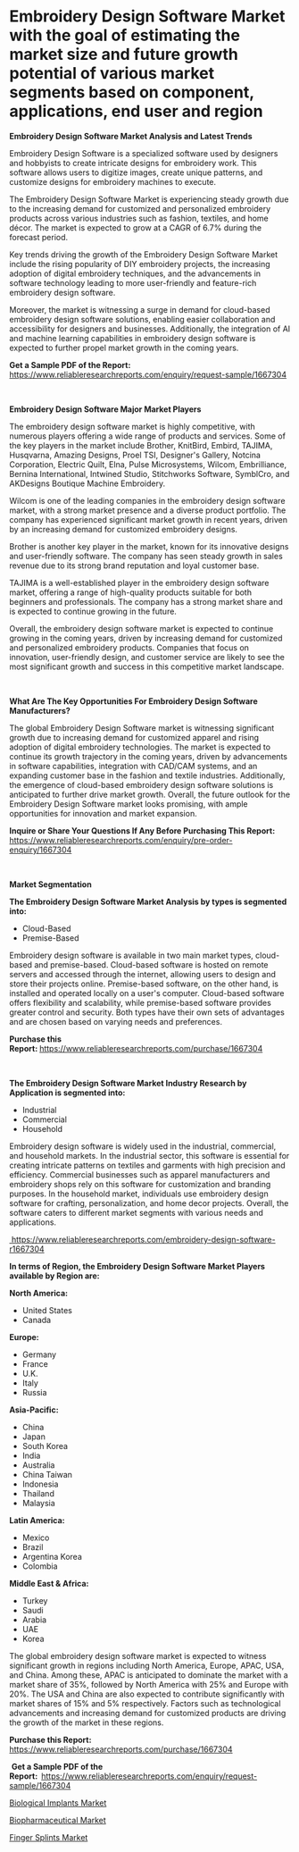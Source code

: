 <p><h1>Embroidery Design Software Market with the goal of estimating the market size and future growth potential of various market segments based on component, applications, end user and region</h1></p><p><strong>Embroidery Design Software Market Analysis and Latest Trends</strong></p>
<p><p>Embroidery Design Software is a specialized software used by designers and hobbyists to create intricate designs for embroidery work. This software allows users to digitize images, create unique patterns, and customize designs for embroidery machines to execute.</p><p>The Embroidery Design Software Market is experiencing steady growth due to the increasing demand for customized and personalized embroidery products across various industries such as fashion, textiles, and home décor. The market is expected to grow at a CAGR of 6.7% during the forecast period.</p><p>Key trends driving the growth of the Embroidery Design Software Market include the rising popularity of DIY embroidery projects, the increasing adoption of digital embroidery techniques, and the advancements in software technology leading to more user-friendly and feature-rich embroidery design software.</p><p>Moreover, the market is witnessing a surge in demand for cloud-based embroidery design software solutions, enabling easier collaboration and accessibility for designers and businesses. Additionally, the integration of AI and machine learning capabilities in embroidery design software is expected to further propel market growth in the coming years.</p></p>
<p><strong>Get a Sample PDF of the Report:&nbsp;</strong> <a href="https://www.reliableresearchreports.com/enquiry/request-sample/1667304">https://www.reliableresearchreports.com/enquiry/request-sample/1667304</a></p>
<p>&nbsp;</p>
<p><strong>Embroidery Design Software Major Market Players</strong></p>
<p><p>The embroidery design software market is highly competitive, with numerous players offering a wide range of products and services. Some of the key players in the market include Brother, KnitBird, Embird, TAJIMA, Husqvarna, Amazing Designs, Proel TSI, Designer's Gallery, Notcina Corporation, Electric Quilt, Elna, Pulse Microsystems, Wilcom, Embrilliance, Bernina International, Intwined Studio, Stitchworks Software, SymblCro, and AKDesigns Boutique Machine Embroidery.</p><p>Wilcom is one of the leading companies in the embroidery design software market, with a strong market presence and a diverse product portfolio. The company has experienced significant market growth in recent years, driven by an increasing demand for customized embroidery designs.</p><p>Brother is another key player in the market, known for its innovative designs and user-friendly software. The company has seen steady growth in sales revenue due to its strong brand reputation and loyal customer base.</p><p>TAJIMA is a well-established player in the embroidery design software market, offering a range of high-quality products suitable for both beginners and professionals. The company has a strong market share and is expected to continue growing in the future.</p><p>Overall, the embroidery design software market is expected to continue growing in the coming years, driven by increasing demand for customized and personalized embroidery products. Companies that focus on innovation, user-friendly design, and customer service are likely to see the most significant growth and success in this competitive market landscape.</p></p>
<p>&nbsp;</p>
<p><strong>What Are The Key Opportunities For Embroidery Design Software Manufacturers?</strong></p>
<p><p>The global Embroidery Design Software market is witnessing significant growth due to increasing demand for customized apparel and rising adoption of digital embroidery technologies. The market is expected to continue its growth trajectory in the coming years, driven by advancements in software capabilities, integration with CAD/CAM systems, and an expanding customer base in the fashion and textile industries. Additionally, the emergence of cloud-based embroidery design software solutions is anticipated to further drive market growth. Overall, the future outlook for the Embroidery Design Software market looks promising, with ample opportunities for innovation and market expansion.</p></p>
<p><strong>Inquire or Share Your Questions If Any Before Purchasing This Report:</strong> <a href="https://www.reliableresearchreports.com/enquiry/pre-order-enquiry/1667304">https://www.reliableresearchreports.com/enquiry/pre-order-enquiry/1667304</a></p>
<p>&nbsp;</p>
<p><strong>Market Segmentation</strong></p>
<p><strong>The Embroidery Design Software Market Analysis by types is segmented into:</strong></p>
<p><ul><li>Cloud-Based</li><li>Premise-Based</li></ul></p>
<p><p>Embroidery design software is available in two main market types, cloud-based and premise-based. Cloud-based software is hosted on remote servers and accessed through the internet, allowing users to design and store their projects online. Premise-based software, on the other hand, is installed and operated locally on a user's computer. Cloud-based software offers flexibility and scalability, while premise-based software provides greater control and security. Both types have their own sets of advantages and are chosen based on varying needs and preferences.</p></p>
<p><strong>Purchase this Report:&nbsp;</strong><a href="https://www.reliableresearchreports.com/purchase/1667304">https://www.reliableresearchreports.com/purchase/1667304</a></p>
<p>&nbsp;</p>
<p><strong>The Embroidery Design Software Market Industry Research by Application is segmented into:</strong></p>
<p><ul><li>Industrial</li><li>Commercial</li><li>Household</li></ul></p>
<p><p>Embroidery design software is widely used in the industrial, commercial, and household markets. In the industrial sector, this software is essential for creating intricate patterns on textiles and garments with high precision and efficiency. Commercial businesses such as apparel manufacturers and embroidery shops rely on this software for customization and branding purposes. In the household market, individuals use embroidery design software for crafting, personalization, and home decor projects. Overall, the software caters to different market segments with various needs and applications.</p></p>
<p><a href="https://www.reliableresearchreports.com/embroidery-design-software-r1667304">&nbsp;https://www.reliableresearchreports.com/embroidery-design-software-r1667304</a></p>
<p><strong>In terms of Region, the Embroidery Design Software Market Players available by Region are:</strong></p>
<p>
    <p> <strong> North America: </strong>
        <ul>
            <li>United States</li>
            <li>Canada</li>
        </ul>
        </p> 
    <p> <strong> Europe: </strong>
        <ul>
            <li>Germany</li>
            <li>France</li>
            <li>U.K.</li>
            <li>Italy</li>
            <li>Russia</li>
        </ul>
        </p> 
    <p> <strong> Asia-Pacific: </strong>
        <ul>
            <li>China</li>
            <li>Japan</li>
            <li>South Korea</li>
            <li>India</li>
            <li>Australia</li>
            <li>China Taiwan</li>
            <li>Indonesia</li>
            <li>Thailand</li>
            <li>Malaysia</li>
        </ul>
        </p> 
    <p> <strong> Latin America: </strong>
        <ul>
            <li>Mexico</li>
            <li>Brazil</li>
            <li>Argentina Korea</li>
            <li>Colombia</li>
        </ul>
        </p> 
    <p> <strong> Middle East & Africa: </strong>
        <ul>
            <li>Turkey</li>
            <li>Saudi</li>
            <li>Arabia</li>
            <li>UAE</li>
            <li>Korea</li>
        </ul>
    </p>
    </p>
<p><p>The global embroidery design software market is expected to witness significant growth in regions including North America, Europe, APAC, USA, and China. Among these, APAC is anticipated to dominate the market with a market share of 35%, followed by North America with 25% and Europe with 20%. The USA and China are also expected to contribute significantly with market shares of 15% and 5% respectively. Factors such as technological advancements and increasing demand for customized products are driving the growth of the market in these regions.</p></p>
<p><strong>Purchase this Report: </strong><a href="https://www.reliableresearchreports.com/purchase/1667304">https://www.reliableresearchreports.com/purchase/1667304</a></p>
<p>&nbsp;<strong>Get a Sample PDF of the Report:&nbsp;&nbsp;</strong><a href="https://www.reliableresearchreports.com/enquiry/request-sample/1667304">https://www.reliableresearchreports.com/enquiry/request-sample/1667304</a></p>
<p><strong></strong></p>
<p><p><a href="https://github.com/DarrenSipes1990/Market-Research-Report-List-1/blob/main/biological-implants-market.md">Biological Implants Market</a></p><p><a href="https://github.com/kmatchooka/Market-Research-Report-List-1/blob/main/biopharmaceutical-market.md">Biopharmaceutical Market</a></p><p><a href="https://view.publitas.com/reportprime-1/finger-splints-market-forecasts-market-trends-and-impact-analysis-2024-2031/">Finger Splints Market</a></p></p>